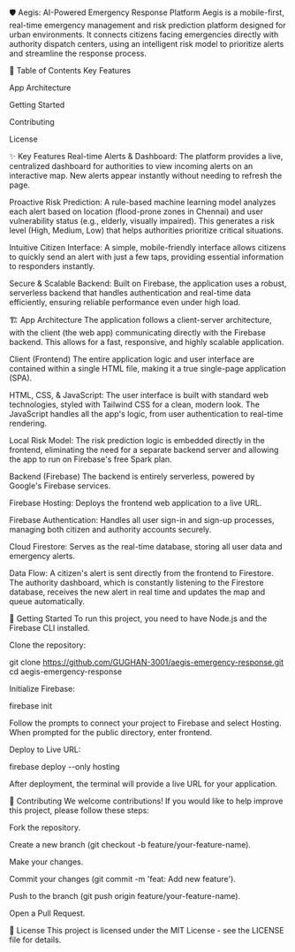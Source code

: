 🛡️ Aegis: AI-Powered Emergency Response Platform
Aegis is a mobile-first, real-time emergency management and risk prediction platform designed for urban environments. It connects citizens facing emergencies directly with authority dispatch centers, using an intelligent risk model to prioritize alerts and streamline the response process.

📝 Table of Contents
Key Features

App Architecture

Getting Started

Contributing

License

✨ Key Features
Real-time Alerts & Dashboard: The platform provides a live, centralized dashboard for authorities to view incoming alerts on an interactive map. New alerts appear instantly without needing to refresh the page.

Proactive Risk Prediction: A rule-based machine learning model analyzes each alert based on location (flood-prone zones in Chennai) and user vulnerability status (e.g., elderly, visually impaired). This generates a risk level (High, Medium, Low) that helps authorities prioritize critical situations.

Intuitive Citizen Interface: A simple, mobile-friendly interface allows citizens to quickly send an alert with just a few taps, providing essential information to responders instantly.

Secure & Scalable Backend: Built on Firebase, the application uses a robust, serverless backend that handles authentication and real-time data efficiently, ensuring reliable performance even under high load.

🏗️ App Architecture
The application follows a client-server architecture, with the client (the web app) communicating directly with the Firebase backend. This allows for a fast, responsive, and highly scalable application.

Client (Frontend)
The entire application logic and user interface are contained within a single HTML file, making it a true single-page application (SPA).

HTML, CSS, & JavaScript: The user interface is built with standard web technologies, styled with Tailwind CSS for a clean, modern look. The JavaScript handles all the app's logic, from user authentication to real-time rendering.

Local Risk Model: The risk prediction logic is embedded directly in the frontend, eliminating the need for a separate backend server and allowing the app to run on Firebase's free Spark plan.

Backend (Firebase)
The backend is entirely serverless, powered by Google's Firebase services.

Firebase Hosting: Deploys the frontend web application to a live URL.

Firebase Authentication: Handles all user sign-in and sign-up processes, managing both citizen and authority accounts securely.

Cloud Firestore: Serves as the real-time database, storing all user data and emergency alerts.

Data Flow:
A citizen's alert is sent directly from the frontend to Firestore. The authority dashboard, which is constantly listening to the Firestore database, receives the new alert in real time and updates the map and queue automatically.

🚀 Getting Started
To run this project, you need to have Node.js and the Firebase CLI installed.

Clone the repository:

git clone https://github.com/GUGHAN-3001/aegis-emergency-response.git
cd aegis-emergency-response

Initialize Firebase:

firebase init

Follow the prompts to connect your project to Firebase and select Hosting. When prompted for the public directory, enter frontend.

Deploy to Live URL:

firebase deploy --only hosting

After deployment, the terminal will provide a live URL for your application.

🤝 Contributing
We welcome contributions! If you would like to help improve this project, please follow these steps:

Fork the repository.

Create a new branch (git checkout -b feature/your-feature-name).

Make your changes.

Commit your changes (git commit -m 'feat: Add new feature').

Push to the branch (git push origin feature/your-feature-name).

Open a Pull Request.

📜 License
This project is licensed under the MIT License - see the LICENSE file for details.
